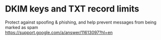 # DKIM keys and TXT record limits
Protect against spoofing & phishing, and help prevent messages from being marked as spam  
https://support.google.com/a/answer/11613097?hl=en

